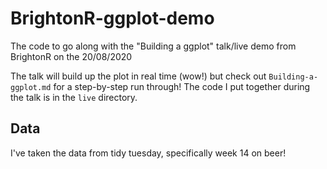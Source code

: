# BrightonR-ggplot-demo
The code to go along with the "Building a ggplot" talk/live demo from BrightonR on the 20/08/2020

The talk will build up the plot in real time (wow!) but check out `Building-a-ggplot.md` for a step-by-step run through!
The code I put together during the talk is in the `live` directory.

## Data
I've taken the data from tidy tuesday, specifically week 14 on beer!
